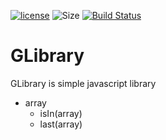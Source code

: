 [![license](https://img.shields.io/github/license/mashape/apistatus.svg)](https://github.com/G43riko/GLibrary/blob/master/LICENSE)
![Size](https://reposs.herokuapp.com/?path=G43riko/GLibrary)
[![Build Status](https://api.travis-ci.org/G43riko/GLibrary.svg?branch=master)](https://travis-ci.org/G43riko/GLibrary)

# GLibrary

GLibrary is simple javascript library


 - array
     - isIn(array)
     - last(array)